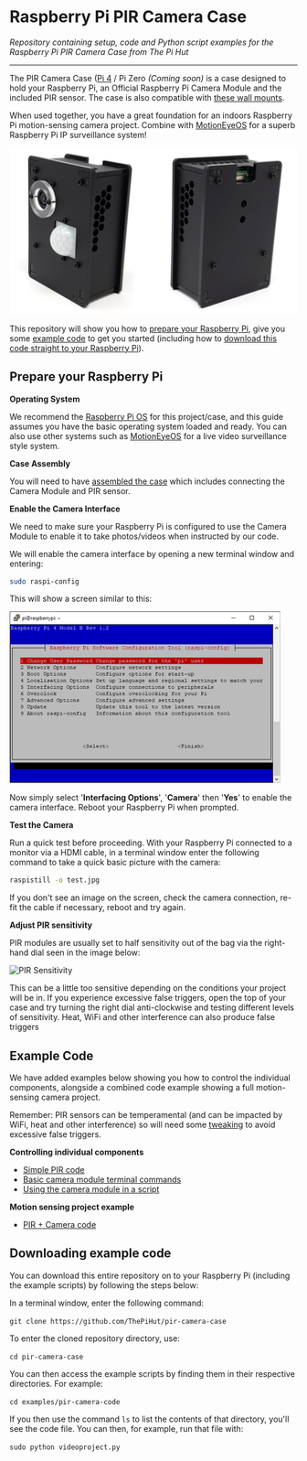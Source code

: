 # Raspberry Pi PIR Camera Case

*Repository containing setup, code and Python script examples for the Raspberry Pi PIR Camera Case from The Pi Hut*
***
The PIR Camera Case ([Pi 4](https://thepihut.com) / Pi Zero *(Coming soon)* is a case designed to hold your Raspberry Pi, an Official Raspberry Pi Camera Module and the included PIR sensor. The case is also compatible with [these wall mounts](https://thepihut.com/products/camera-box-wall-mount).

When used together, you have a great foundation for an indoors Raspberry Pi motion-sensing camera project. Combine with [MotionEyeOS](https://github.com/ccrisan/motioneyeos/wiki) for a superb Raspberry Pi IP surveillance system!

![PIR Camera Case](/images/PIR-Camera-Case-2.jpg)

This repository will show you how to [prepare your Raspberry Pi](#prepare-your-raspberry-pi), give you some [example code](#example-code) to get you started (including how to [download this code straight to your Raspberry Pi](#downloading-example-code)).

## Prepare your Raspberry Pi

**Operating System**

We recommend the [Raspberry Pi OS](https://www.raspberrypi.org/downloads/) for this project/case, and this guide assumes you have the basic operating system loaded and ready.
You can also use other systems such as [MotionEyeOS](https://github.com/ccrisan/motioneyeos/wiki) for a live video surveillance style system.

**Case Assembly**

You will need to have [assembled the case](#) which includes connecting the Camera Module and PIR sensor.

**Enable the Camera Interface**

We need to make sure your Raspberry Pi is configured to use the Camera Module to enable it to take photos/videos when instructed by our code.

We will enable the camera interface by opening a new terminal window and entering:
```bash
sudo raspi-config
```
This will show a screen similar to this:

![Raspi-Config](images/raspi-config-screen.jpg)

Now simply select '**Interfacing Options**', '**Camera**' then '**Yes**' to enable the camera interface. Reboot your Raspberry Pi when prompted.

**Test the Camera**

Run a quick test before proceeding. With your Raspberry Pi connected to a monitor via a HDMI cable, in a terminal window enter the following command to take a quick basic picture with the camera:
```bash
raspistill -o test.jpg
```
If you don't see an image on the screen, check the camera connection, re-fit the cable if necessary, reboot and try again.

**Adjust PIR sensitivity**

PIR modules are usually set to half sensitivity out of the bag via the right-hand dial seen in the image below:

![PIR Sensitivity](https://github.com/ThePiHut/pir-camera-case/blob/master/images/PIR-settings.jpg)

This can be a little too sensitive depending on the conditions your project will be in. If you experience excessive false triggers, open the top of your case and try turning the right dial anti-clockwise and testing different levels of sensitivity. Heat, WiFi and other interference can also produce false triggers

## Example Code

We have added examples below showing you how to control the individual components, alongside a combined code example showing a full motion-sensing camera project.

Remember: PIR sensors can be temperamental (and can be impacted by WiFi, heat and other interference) so will need some [tweaking](https://github.com) to avoid excessive false triggers.

**Controlling individual components**
- [Simple PIR code](https://github.com/ThePiHut/pir-camera-case/tree/master/examples/simple-pir-code)
- [Basic camera module terminal commands](https://github.com/ThePiHut/pir-camera-case/tree/master/examples/basic-camera-commands)
- [Using the camera module in a script](https://github.com/ThePiHut/pir-camera-case/tree/master/examples/camera-module-in-script)

**Motion sensing project example**
- [PIR + Camera code](https://github.com/ThePiHut/pir-camera-case/tree/master/examples/pir-camera-code)

## Downloading example code
You can download this entire repository on to your Raspberry Pi (including the example scripts) by following the steps below:

In a terminal window, enter the following command:

```git clone https://github.com/ThePiHut/pir-camera-case```

To enter the cloned repository directory, use:

```cd pir-camera-case```

You can then access the example scripts by finding them in their respective directories. For example:

```cd examples/pir-camera-code```

If you then use the command ```ls``` to list the contents of that directory, you'll see the code file. You can then, for example, run that file with:

```sudo python videoproject.py```
